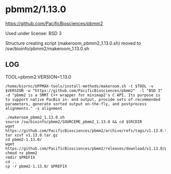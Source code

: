 pbmm2/1.13.0
========================

<https://github.com/PacificBiosciences/pbmm2>

Used under license:
BSD 3


Structure creating script (makeroom_pbmm2_1.13.0.sh) moved to /sw/bioinfo/pbmm2/makeroom_1.13.0.sh

LOG
---
TOOL=pbmm2
VERSION=1.13.0

    /home/bjornc/UPPMAX-tools/install-methods/makeroom.sh -t $TOOL -v $VERSION -w "https://github.com/PacificBiosciences/pbmm2"  -l "BSD 3" -d "pbmm2 is a SMRT C++ wrapper for minimap2's C API. Its purpose is to support native PacBio in- and output, provide sets of recommended parameters, generate sorted output on-the-fly, and postprocess alignments." -s alignment

    ./makeroom_pbmm2_1.13.0.sh
    source /sw/bioinfo/pbmm2/SOURCEME_pbmm2_1.13.0 && cd $SRCDIR
    wget https://github.com/PacificBiosciences/pbmm2/archive/refs/tags/v1.13.0.tar.gz
    tar xzvf v1.13.0.tar.gz
    cd pbmm2-1.13.0/
    wget https://github.com/PacificBiosciences/pbmm2/releases/download/v1.13.0/pbmm2
    chmod +x pbmm2
    rmdir $PREFIX
    cd ..
    cp -r pbmm2-1.13.0/ $PREFIX
    
